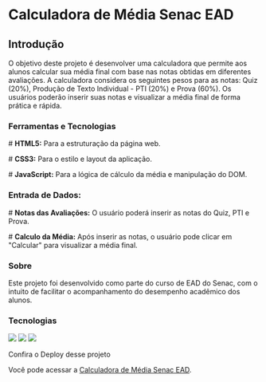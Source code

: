 <h1>Calculadora de Média Senac EAD</h1>

<h2>Introdução</h2>
<p>O objetivo deste projeto é desenvolver uma calculadora que permite aos alunos calcular sua média final com base nas notas obtidas em diferentes avaliações. A calculadora considera os seguintes pesos para as notas: Quiz (20%), Produção de Texto Individual - PTI (20%) e Prova (60%). Os usuários poderão inserir suas notas e visualizar a média final de forma prática e rápida.</p>

<h3>Ferramentas e Tecnologias</h3>
<p> # <b>HTML5:</b> Para a estruturação da página web.</p>
<p> # <b>CSS3:</b> Para o estilo e layout da aplicação.</p>
<p> # <b>JavaScript:</b> Para a lógica de cálculo da média e manipulação do DOM.</p>

<h3>Entrada de Dados:</h3>
<p> # <b>Notas das Avaliações:</b> O usuário poderá inserir as notas do Quiz, PTI e Prova.</p>
<p> # <b>Calculo da Média:</b> Após inserir as notas, o usuário pode clicar em "Calcular" para visualizar a média final.</p>

<h3>Sobre</h3>
<p>Este projeto foi desenvolvido como parte do curso de EAD do Senac, com o intuito de facilitar o acompanhamento do desempenho acadêmico dos alunos.</p>

<h3>Tecnologias</h3>
<div>
  <img src="https://img.shields.io/badge/HTML-239120?style=for-the-badge&logo=html5&logoColor=white">
  <img src="https://img.shields.io/badge/CSS-239120?&style=for-the-badge&logo=css3&logoColor=white">
  <img src="https://img.shields.io/badge/JavaScript-F7DF1E?style=for-the-badge&logo=javascript&logoColor=black">
</div>

<p>Confira o Deploy desse projeto</p>
<p>Você pode acessar a <a href="URL_DO_DEPLOY">Calculadora de Média Senac EAD</a>.</p>
